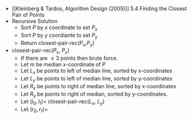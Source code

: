 - [[Kleinberg & Tardos, Algorithm Design (2005)]] 5.4 Finding the Closest Pair of Points
- Recursive Solution
	- Sort $P$ by $x$ coordinate to set $P_x$
	- Sort $P$ by $y$ coordiante to set $P_y$
	- Return closest-pair-rec($P_x$,$P_y$)
- closest-pair-rec($P_x$, $P_y$)
	- If there are $\le 3$ points then brute force.
	- Let $m$ be median x-coordinate of $P$
	- Let $L_x$ be points to left of median line, sorted by x-coordinates
	- Let $L_y$ be points to left of median line, sorted by y-coordinates
	- Let $R_x$ be points to right of median line, sorted by x-coordinates
	- Let $R_y$ be points to right of median, sorted by y-coordinates.
	- Let $(l_0, l_1) =$ closest-pair-rec($L_x$, $L_y$)
	- Let $(r_0, r_1) =$